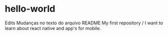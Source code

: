 # hello-world
Edits
Mudanças no texto do arquivo README
My first repository / 
I want to learn about react native and app's for mobile.

